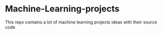 # Machine-Learning-projects
This repo contains a lot of machine learning projects ideas with their source code 
